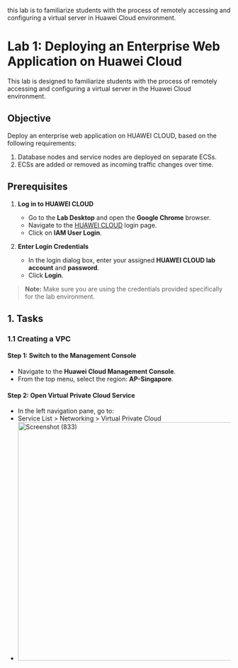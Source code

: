  this lab is to familiarize students with the process of remotely accessing and configuring a virtual server in Huawei Cloud environment.
# Lab 1: Deploying an Enterprise Web Application on Huawei Cloud

This lab is designed to familiarize students with the process of remotely accessing and configuring a virtual server in the Huawei Cloud environment.

## Objective
Deploy an enterprise web application on HUAWEI CLOUD, based on the following requirements:

1. Database nodes and service nodes are deployed on separate ECSs.
2. ECSs are added or removed as incoming traffic changes over time.
## Prerequisites

1. **Log in to HUAWEI CLOUD**  
   - Go to the **Lab Desktop** and open the **Google Chrome** browser.  
   - Navigate to the [HUAWEI CLOUD](https://www.huaweicloud.com/) login page.  
   - Click on **IAM User Login**.

2. **Enter Login Credentials**  
   - In the login dialog box, enter your assigned **HUAWEI CLOUD lab account** and **password**.
   - Click **Login**.

> **Note:** Make sure you are using the credentials provided specifically for the lab environment.
## 1. Tasks

### 1.1 Creating a VPC

#### Step 1: Switch to the Management Console
- Navigate to the **Huawei Cloud Management Console**.
- From the top menu, select the region: **AP-Singapore**.

#### Step 2: Open Virtual Private Cloud Service
- In the left navigation pane, go to:
- Service List > Networking > Virtual Private Cloud
- <img width="768" height="538" alt="Screenshot (833)" src="https://github.com/user-attachments/assets/32a74d70-648d-4829-b6f3-8c50b6c2f5ce" />

